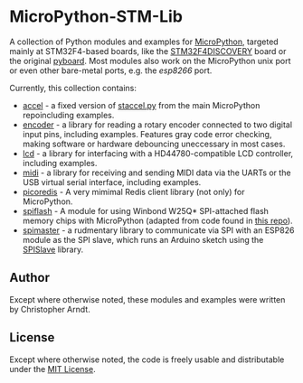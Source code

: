 MicroPython-STM-Lib
===================

A collection of Python modules and examples for [MicroPython], targeted mainly
at STM32F4-based boards, like the [STM32F4DISCOVERY] board or the original
[pyboard]. Most modules also work on the MicroPython unix port or even other
bare-metal ports, e.g. the *esp8266* port.

Currently, this collection contains:

* [accel](accel/) - a fixed version of [staccel.py] from the main MicroPython
  repoincluding examples.
* [encoder](encoder/) - a library for reading a rotary encoder connected to
  two digital input pins, including examples. Features gray code error
  checking, making software or hardware debouncing uneccessary in most cases.
* [lcd](lcd/) - a library for interfacing with a HD44780-compatible LCD
  controller, including examples.
* [midi](midi/) - a library for receiving and sending MIDI data via the UARTs
  or the USB virtual serial interface, including examples.
* [picoredis](picoredis/) - A very mimimal Redis client library (not only) for
  MicroPython.
* [spiflash](spiflash/) - A module for using Winbond W25Q* SPI-attached flash
  memory chips with MicroPython (adapted from code found in [this repo]).
* [spimaster](spimaster/) - a rudmentary library to communicate via SPI with
  an ESP826 module as the SPI slave, which runs an Arduino sketch using the
  [SPISlave] library.


Author
------

Except where otherwise noted, these modules and examples were written by
Christopher Arndt.


License
-------

Except where otherwise noted, the code is freely usable and distributable
under the [MIT License].


[micropython]: http://micropython.org/
[mit license]: http://opensource.org/licenses/MIT
[pyboard]: https://store.micropython.org/#/products/PYBv1_1
[spislave]: https://github.com/esp8266/Arduino/tree/master/libraries/SPISlave
[staccel.py]: https://github.com/micropython/micropython/blob/master/ports/stm32/boards/STM32F4DISC/staccel.py
[stm32f4discovery]: http://www.st.com/web/catalog/tools/FM116/SC959/SS1532/PF252419
[this repo]: https://github.com/manitou48/pyboard
